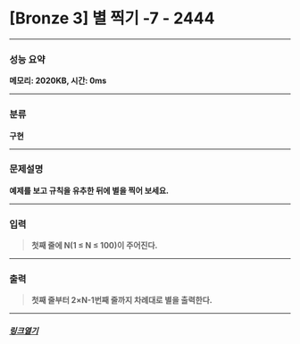 # [Bronze 3] 별 찍기 -7 - 2444
___
### **성능 요약**  
**메모리: 2020KB, 시간: 0ms**
___
### **분류**
**구현**
___
### **문제설명**  
**예제를 보고 규칙을 유추한 뒤에 별을 찍어 보세요.**
___
### **입력**  
 > **첫째 줄에 N(1 ≤ N ≤ 100)이 주어진다.**
 
 ___
### **출력**  
 > **첫째 줄부터 2×N-1번째 줄까지 차례대로 별을 출력한다.**
 
 ____
 ##### [*링크열기*](https://www.acmicpc.net/problem/2444)